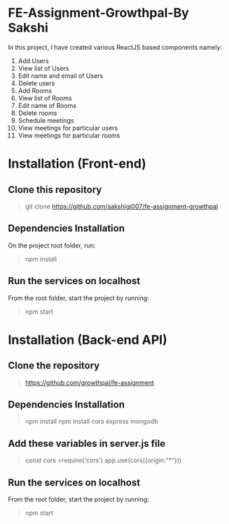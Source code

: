 # FE-Assignment-Growthpal-By Sakshi
In this project, I have created various ReactJS based components namely:
1. Add Users
2.  View list of Users
3. Edit name and email of Users
4. Delete users
5. Add Rooms
6. View list of Rooms
7. Edit name of Rooms
8. Delete rooms
9. Schedule meetings
10. View meetings for particular users
11. View meetings for particular rooms

# Installation (Front-end)

## Clone this repository
> git clone https://github.com/sakshigi007/fe-assignment-growthpal

## Dependencies Installation
On the project root folder, run:
> npm install

## Run the services on localhost
From the root folder, start the project by running:
> npm start

# Installation (Back-end API)

## Clone the repository
> https://github.com/growthpal/fe-assignment

## Dependencies Installation
> npm install
> npm install cors express mongodb

## Add these variables in server.js file
> const cors =require('cors')
> app.use(cors({origin:"*"}))

## Run the services on localhost
From the root folder, start the project by running:
> npm start
